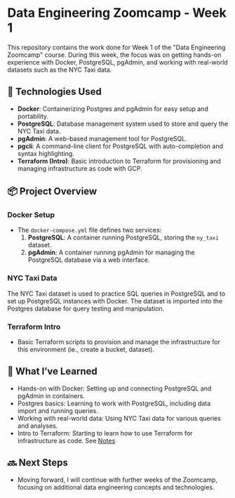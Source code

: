 # Data Engineering Zoomcamp - Week 1

This repository contains the work done for Week 1 of the "Data Engineering Zoomcamp" course. During this week, the focus was on getting hands-on experience with Docker, PostgreSQL, pgAdmin, and working with real-world datasets such as the NYC Taxi data.

## 🚀 Technologies Used
- **Docker**: Containerizing Postgres and pgAdmin for easy setup and portability.
- **PostgreSQL**: Database management system used to store and query the NYC Taxi data.
- **pgAdmin**: A web-based management tool for PostgreSQL.
- **pgcli**: A command-line client for PostgreSQL with auto-completion and syntax highlighting.
- **Terraform (Intro)**: Basic introduction to Terraform for provisioning and managing infrastructure as code with GCP.

## 📦 Project Overview

### Docker Setup
- The `docker-compose.yml` file defines two services:
  1. **PostgreSQL**: A container running PostgreSQL, storing the `ny_taxi` dataset.
  2. **pgAdmin**: A container running pgAdmin for managing the PostgreSQL database via a web interface.

### NYC Taxi Data
The NYC Taxi dataset is used to practice SQL queries in PostgreSQL and to set up PostgreSQL instances with Docker. The dataset is imported into the Postgres database for query testing and manipulation.

### Terraform Intro
- Basic Terraform scripts to provision and manage the infrastructure for this environment (ie., create a bucket, dataset).

## 📝 What I’ve Learned
- Hands-on with Docker: Setting up and connecting PostgreSQL and pgAdmin in containers.
- Postgres basics: Learning to work with PostgreSQL, including data import and running queries.
- Working with real-world data: Using NYC Taxi data for various queries and analyses.
- Intro to Terraform: Starting to learn how to use Terraform for infrastructure as code.
See [Notes](https://github.com/subquerygirl/de-zoomcamp-2025/blob/main/week_1/docker-postgres/notes.md)


## 🔜 Next Steps
- Moving forward, I will continue with further weeks of the Zoomcamp, focusing on additional data engineering concepts and technologies.
